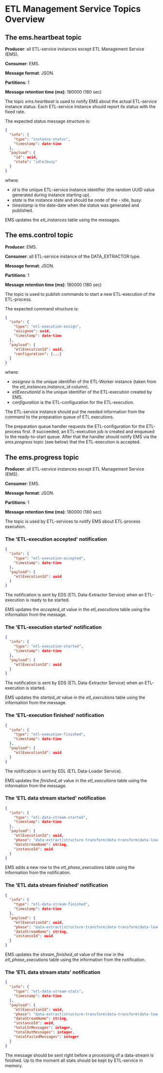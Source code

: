 # ETL Management Service Topics Overview

## The ems.heartbeat topic

**Producer**: all ETL-service instances except ETL Management Service (EMS).

**Consumer**: EMS.

**Message format**: JSON.

**Partitions**: 1

**Message retention time (ms)**: 180000 (180 sec) 

The topic *ems.heartbeat* is used to notify EMS about the actual ETL-service instance status. 
Each ETL-service instance should report its status with the fixed rate.

The expected status message structure is:

```json
{
  "info": {
    "type": "instance-status",
    "timestamp": date-time
  },
  "payload": {
    "id": uuid,
    "state": "idle|busy"
  }
}
```

where:

- *id* is the unique ETL-service instance identifier (the random UUID value generated during instance starting up).
- *state* is the instance state and should be onde of the - idle, busy.
- *timestamp* is the date-date when the status was generated and published.

EMS updates the *etl_instances* table using the messages.

## The ems.control topic

**Producer**: EMS.

**Consumer**: all ETL-service instance of the DATA_EXTRACTOR type.

**Message format**: JSON.

**Partitions**: 1

**Message retention time (ms)**: 180000 (180 sec)

The topic is used to publish commands to start a new ETL-execution of the ETL-process.

The expected command structure is:

```json
{
  "info": {
    "type": "etl-execution-assign",
    "assignee": uuid,
    "timestamp": date-time
  },
  "payload": {
    "etlExecutionId": uuid,
    "configuration": {...}
  }
}
```

where:

- *assignee* is the unique identifier of the ETL-Worker instance (taken from the *etl_instances.instance_id* column).
- *etlExecutionId* is the unique identifier of the ETL-execution created by EMS.
- *configuration* is the ETL-configuration for the ETL-execution.

The ETL-service instance should put the needed information from the command to the preparation queue of ETL executions.

The preparation queue handler requests the ETL-configuration for the ETL-process first. If succeeded, an ETL-execution 
job is created and enqueued to the ready-to-start queue. After that the handler should notify EMS via the *ems.progress* topic (see below) 
that the ETL-execution is accepted.

## The ems.progress topic

**Producer**: all ETL-service instances except ETL Management Service (EMS).

**Consumer**: EMS.

**Message format**: JSON.

**Partitions**: 1

**Message retention time (ms)**: 180000 (180 sec)

The topic is used by ETL-services to notify EMS about ETL-process execution.

### The 'ETL-execution accepted' notification

```json
{
  "info": {
    "type": "etl-execution-accepted",
    "timestamp": date-time
  },
  "payload": {
    "etlExecutionId": uuid
  }
}
```
The notification is sent by EDS (ETL Data-Extractor Service) when an ETL-execution is ready to be started.

EMS updates the *accepted_at* value in the *etl_executions* table using the information from the message.

### The 'ETL-execution started' notification

```json
{
  "info": {
    "type": "etl-execution-started",
    "timestamp": date-time
  },
  "payload": {
    "etlExecutionId": uuid
  }
}
```
The notification is sent by EDS (ETL Data-Extractor Service) when an ETL-execution is started.

EMS updates the *started_at* value in the *etl_executions* table using the information from the message.

### The 'ETL-execution finished' notification

```json
{
  "info": {
    "type": "etl-execution-finished",
    "timestamp": date-time
  },
  "payload": {
    "etlExecutionId": uuid
  }
}
```

The notification is sent by EDL (ETL Data-Loader Service).

EMS updates the *finished_at* value in the *etl_executions* table using the information from the message.

### The 'ETL data stream started' notification

```json
{
  "info": {
    "type": "etl-data-stream-started",
    "timestamp": date-time
  },
  "payload": {
    "etlExecutionId": uuid,
    "phase": "data-extract|structure-transform|data-transform|data-load",
    "dataStreamName": string,
    "instanceId": uuid
  }
}
```

EMS adds a new row to the *etl_phase_executions* table using the information from the notification.

### The 'ETL data stream finished' notification

```json
{
  "info": {
    "type": "etl-data-stream-finished",
    "timestamp": date-time
  },
  "payload": {
    "etlExecutionId": uuid,
    "phase": "data-extract|structure-transform|data-transform|data-load",
    "dataStreamName": string,
    "instanceId": uuid
  }
}
```

EMS updates the *stream_finished_at* value of the row in the *etl_phase_executions* table using the information from the notification.

### The 'ETL data stream stats' notification

```json
{
  "info": {
    "type": "etl-data-stream-stats",
    "timestamp": date-time
  },
  "payload": {
    "etlExecutionId": uuid,
    "phase": "data-extract|structure-transform|data-transform|data-load",
    "dataStreamName": string,
    "instanceId": uuid,
    "totalInMessages": integer,
    "totalOutMessages": integer,
    "totalFailedMessages": integer
  }
}
```

The message should be sent right before a processing of a data-stream is finished. Up to the moment all stats should be kept by ETL-service in memory.